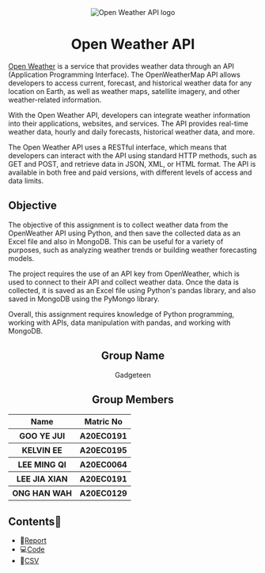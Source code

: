 <div align="center">
  <img src="https://user-images.githubusercontent.com/95162273/230906680-da7a5fc0-00e4-4a4a-a03d-34c4c2a40598.png" alt = "Open Weather API logo"/>
</div>

<h1 align="center"> Open Weather API </h1>

<a href="https://openweathermap.org/">Open Weather</a>  is a service that provides weather data through an API (Application Programming Interface). The OpenWeatherMap API allows developers to access current, forecast, and historical weather data for any location on Earth, as well as weather maps, satellite imagery, and other weather-related information.

With the Open Weather API, developers can integrate weather information into their applications, websites, and services. The API provides real-time weather data, hourly and daily forecasts, historical weather data, and more.

The Open Weather API uses a RESTful interface, which means that developers can interact with the API using standard HTTP methods, such as GET and POST, and retrieve data in JSON, XML, or HTML format. The API is available in both free and paid versions, with different levels of access and data limits.

## Objective

The objective of this assignment is to collect weather data from the OpenWeather API using Python, and then save the collected data as an Excel file and also in MongoDB. This can be useful for a variety of purposes, such as analyzing weather trends or building weather forecasting models.

The project requires the use of an API key from OpenWeather, which is used to connect to their API and collect weather data. Once the data is collected, it is saved as an Excel file using Python's pandas library, and also saved in MongoDB using the PyMongo library.

Overall, this assignment requires knowledge of Python programming, working with APIs, data manipulation with pandas, and working with MongoDB.

<h2 align="center">
  Group Name
  <br>
</h2>

<p align="center">
  <a>Gadgeteen</a><br>
</p>

<h2 align="center">
  Group Members
  <br>
</h2>
<p align="center">
<table align="center">
  <tr>
    <th>Name</th>
    <th>Matric No</th>
  </tr>
  <tr>
    <th>GOO YE JUI</th>
    <th>A20EC0191</th>
  </tr>
    <tr>
    <th>KELVIN EE</th>
    <th>A20EC0195</th>
  </tr>
    <tr>
    <th>LEE MING QI</th>
    <th>A20EC0064</th>
  </tr>
    <tr>
    <th>LEE JIA XIAN</th>
    <th>A20EC0191</th>
  </tr>
    <tr>
    <th>ONG HAN WAH</th>
    <th>A20EC0129</th>
  </tr>
</table>
</p>

## Contents📝
- 📑[Report](https://github.com/drshahizan/special-topic-data-engineering/blob/main/Assignment/API/submission/Gadgeteen/Open%20Weather%20API%20Documentation.md)
- 💻[Code](https://github.com/drshahizan/special-topic-data-engineering/blob/main/assignment/API/submission/Gadgeteen/API%20assignment.ipynb)
- 📂[CSV](https://github.com/drshahizan/special-topic-data-engineering/blob/main/Assignment/API/submission/Gadgeteen/weather_data.csv)


